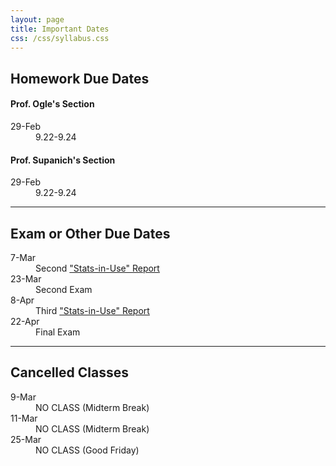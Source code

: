 ```yaml
---
layout: page
title: Important Dates
css: /css/syllabus.css
---
```


## Homework Due Dates

<div class="container">
  <div class="row">
    <div class="col-sm-5">
      <h4>Prof. Ogle's Section</h4>
      <dl class="dl-horizontal">
      <dt>29-Feb</dt><dd>9.22-9.24</dd>
<!---
      <dt>26-Feb</dt><dd>8.4 & 8.5</dd>
      <dt>24-Feb</dt><dd>6.19</dd>
      <dt>22-Feb</dt><dd>5.24 & 5.25</dd>
      <dt>22-Feb</dt><dd>(optional) MT1 <a href="Syllabus-Current.html#extra-credit">XC Reflection</a></dd>
      <dt>15-Feb</dt><dd>5.26</dd>
      <dt>8-Feb</dt><dd>4.24&4.25</dd>
      <dt>5-Feb</dt><dd>3.51</dd>
      <dt>3-Feb</dt><dd>3.50</dd>
      <dt>29-Jan</dt><dd>2.12</dd>
      <dt>27-Jan</dt><dd>7.10-7.11</dd>
      <dt>25-Jan</dt><dd>1.30-1.35</dd>
      <dt>20-Jan</dt><dd>1.27-1.29</dd>
--->
      </dl>
    </div>
    <div class="col-sm-5">
      <h4>Prof. Supanich's Section</h4>
      <dl class="dl-horizontal">
      <dt>29-Feb</dt><dd>9.22-9.24</dd>
<!---
      <dt>26-Feb</dt><dd>8.4 & 8.5</dd>
      <dt>24-Feb</dt><dd>6.19</dd>
      <dt>22-Feb</dt><dd>5.24 & 5.25</dd>
      <dt>22-Feb</dt><dd>(optional) MT1 <a href="Syllabus-Current.html#extra-credit">XC Reflection</a></dd>
      <dt>15-Feb</dt><dd>5.26</dd>
      <dt>8-Feb</dt><dd>4.24&4.25</dd>
      <dt>5-Feb</dt><dd>3.51</dd>
      <dt>3-Feb</dt><dd>2.12</dd>
      <dt>3-Feb</dt><dd>3.50</dd>
      <dt>27-Jan</dt><dd>7.10-7.11</dd>
      <dt>22-Jan</dt><dd>1.27-1.35</dd>
--->
      </dl>
    </div>
    <div class="col-sm-2">
    </div>
  </div>
</div>

---- 

## Exam or Other Due Dates
<dl class="dl-horizontal">
<!---
<dt>1-Feb</dt><dd>First <a href="Syllabus-Current.html#statistics-in-use-reports">"Stats-in-Use" Report</a></dd>
<dt>5-Feb</dt><dd><a href="project.html">Project Proposal</a></dd>
<dt>12-Feb</dt><dd>First Exam</dd>
<dt>18-Mar</dt><dd><a href="project.html">Project EDA</a></dd>
<dt>15-Apr</dt><dd><a href="project.html">Project Final Report</a></dd>
-->
<dt>7-Mar</dt><dd>Second <a href="Syllabus-Current.html#statistics-in-use-reports">"Stats-in-Use" Report</a></dd>
<dt>23-Mar</dt><dd>Second Exam</dd>
<dt>8-Apr</dt><dd>Third <a href="Syllabus-Current.html#statistics-in-use-reports">"Stats-in-Use" Report</a></dd>
<dt>22-Apr</dt><dd>Final Exam</dd>
</dl>

---- 

## Cancelled Classes
<dl class="dl-horizontal">
<dt>9-Mar</dt><dd>NO CLASS (Midterm Break)</dd>
<dt>11-Mar</dt><dd>NO CLASS (Midterm Break)</dd>
<dt>25-Mar</dt><dd>NO CLASS (Good Friday)</dd>
</dl>
<!---
<dt>18-Jan</dt><dd>NO CLASS (Please participate in Martin Luther King, Jr. Day Activities)</dd>
<dt>19-Feb</dt><dd>NO CLASS (Dr. Ogle at AFS Conference)</dd>
--->
